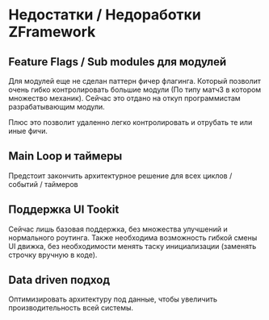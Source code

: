 # Недостатки / Недоработки ZFramework

## Feature Flags / Sub modules для модулей
Для модулей еще не сделан паттерн фичер флагинга. Который позволит очень гибко контролировать большие модули (По типу матч3 в котором множество механик). 
Сейчас это отдано на откуп программистам разрабатывающим модули.

Плюс это позволит удаленно легко контролировать и отрубать те или иные фичи.

## Main Loop и таймеры
Предстоит закончить архитектурное решение для всех циклов / событий / таймеров

## Поддержка UI Tookit
Сейчас лишь базовая поддержка, без множества улучшений и нормального роутинга. 
Также необходима возможность гибкой смены UI движка, без необходимости менять таску инициализации (заменять строчку вручную в коде).

## Data driven подход
Оптимизировать архитектуру под данные, чтобы увеличить производительность всей системы.
